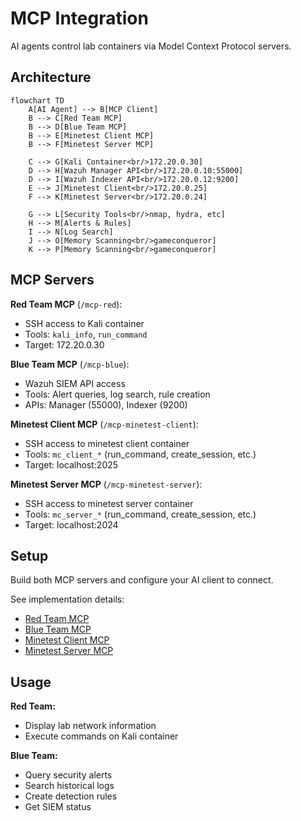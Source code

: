 # MCP Integration

AI agents control lab containers via Model Context Protocol servers.

## Architecture

```mermaid
flowchart TD
    A[AI Agent] --> B[MCP Client]
    B --> C[Red Team MCP]
    B --> D[Blue Team MCP]
    B --> E[Minetest Client MCP]
    B --> F[Minetest Server MCP]
    
    C --> G[Kali Container<br/>172.20.0.30]
    D --> H[Wazuh Manager API<br/>172.20.0.10:55000]
    D --> I[Wazuh Indexer API<br/>172.20.0.12:9200]
    E --> J[Minetest Client<br/>172.20.0.25]
    F --> K[Minetest Server<br/>172.20.0.24]
    
    G --> L[Security Tools<br/>nmap, hydra, etc]
    H --> M[Alerts & Rules]
    I --> N[Log Search]
    J --> O[Memory Scanning<br/>gameconqueror]
    K --> P[Memory Scanning<br/>gameconqueror]
```

## MCP Servers

**Red Team MCP** (`/mcp-red`):

- SSH access to Kali container
- Tools: `kali_info`, `run_command`
- Target: 172.20.0.30

**Blue Team MCP** (`/mcp-blue`):

- Wazuh SIEM API access
- Tools: Alert queries, log search, rule creation
- APIs: Manager (55000), Indexer (9200)

**Minetest Client MCP** (`/mcp-minetest-client`):

- SSH access to minetest client container
- Tools: `mc_client_*` (run_command, create_session, etc.)
- Target: localhost:2025

**Minetest Server MCP** (`/mcp-minetest-server`):

- SSH access to minetest server container  
- Tools: `mc_server_*` (run_command, create_session, etc.)
- Target: localhost:2024

## Setup

Build both MCP servers and configure your AI client to connect.

See implementation details:

- [Red Team MCP](../../mcp-red/README.md)
- [Blue Team MCP](../../mcp-blue/README.md)
- [Minetest Client MCP](../../mcp-minetest-client/README.md)
- [Minetest Server MCP](../../mcp-minetest-server/README.md)

## Usage

**Red Team:**

- Display lab network information
- Execute commands on Kali container

**Blue Team:**

- Query security alerts
- Search historical logs  
- Create detection rules
- Get SIEM status
